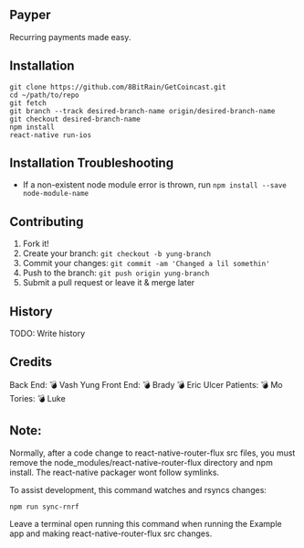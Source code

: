 ## Payper
Recurring payments made easy.
## Installation
```
git clone https://github.com/8BitRain/GetCoincast.git
cd ~/path/to/repo
git fetch
git branch --track desired-branch-name origin/desired-branch-name
git checkout desired-branch-name
npm install
react-native run-ios
```
## Installation Troubleshooting
* If a non-existent node module error is thrown, run `npm install --save node-module-name`
## Contributing
1. Fork it!
2. Create your branch: `git checkout -b yung-branch`
3. Commit your changes: `git commit -am 'Changed a lil somethin'`
4. Push to the branch: `git push origin yung-branch`
5. Submit a pull request or leave it & merge later
## History
TODO: Write history
## Credits
Back End:
💣 Vash
Yung Front End:
💣 Brady
💣 Eric
Ulcer Patients:
💣 Mo
Tories:
💣 Luke
## Note:
Normally, after a code change to react-native-router-flux src files,
you must remove the node_modules/react-native-router-flux directory
and npm install.  The react-native packager wont follow symlinks.

To assist development, this command watches and rsyncs changes:

```
npm run sync-rnrf
```

Leave a terminal open running this command when running the Example
app and making react-native-router-flux src changes.
